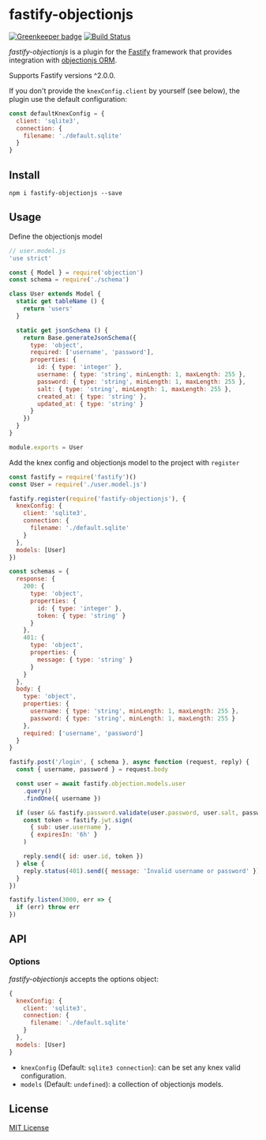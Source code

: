 # fastify-objectionjs

[![Greenkeeper badge](https://badges.greenkeeper.io/jarcodallo/fastify-objectionjs.svg)](https://greenkeeper.io/) [![Build Status](https://travis-ci.org/jarcodallo/fastify-objectionjs.svg?branch=master)](https://travis-ci.org/jarcodallo/fastify-objectionjs)

*fastify-objectionjs* is a plugin for the [Fastify](http://fastify.io/) framework that provides integration with [objectionjs ORM](https://vincit.github.io/objection.js/).

Supports Fastify versions ^2.0.0.

If you don't provide the `knexConfig.client` by yourself (see below), the plugin use the default configuration:

```js
const defaultKnexConfig = {
  client: 'sqlite3',
  connection: {
    filename: './default.sqlite'
  }
}
```

## Install

```
npm i fastify-objectionjs --save
```

## Usage
Define the objectionjs model

```js
// user.model.js
'use strict'

const { Model } = require('objection')
const schema = require('./schema')

class User extends Model {
  static get tableName () {
    return 'users'
  }

  static get jsonSchema () {
    return Base.generateJsonSchema({
      type: 'object',
      required: ['username', 'password'],
      properties: {
        id: { type: 'integer' },
        username: { type: 'string', minLength: 1, maxLength: 255 },
        password: { type: 'string', minLength: 1, maxLength: 255 },
        salt: { type: 'string', minLength: 1, maxLength: 255 },
        created_at: { type: 'string' },
        updated_at: { type: 'string' }
      }
    })
  }
}

module.exports = User
```

Add the knex config and objectionjs model to the project with `register`

```js
const fastify = require('fastify')()
const User = require('./user.model.js')

fastify.register(require('fastify-objectionjs'), {
  knexConfig: {
    client: 'sqlite3',
    connection: {
      filename: './default.sqlite'
    }
  },
  models: [User]
})

const schemas = {
  response: {
    200: {
      type: 'object',
      properties: {
        id: { type: 'integer' },
        token: { type: 'string' }
      }
    },
    401: {
      type: 'object',
      properties: {
        message: { type: 'string' }
      }
    }
  },
  body: {
    type: 'object',
    properties: {
      username: { type: 'string', minLength: 1, maxLength: 255 },
      password: { type: 'string', minLength: 1, maxLength: 255 }
    },
    required: ['username', 'password']
  }
}

fastify.post('/login', { schema }, async function (request, reply) {
  const { username, password } = request.body

  const user = await fastify.objection.models.user
    .query()
    .findOne({ username })

  if (user && fastify.password.validate(user.password, user.salt, password)) {
    const token = fastify.jwt.sign(
      { sub: user.username },
      { expiresIn: '6h' }
    )

    reply.send({ id: user.id, token })
  } else {
    reply.status(401).send({ message: 'Invalid username or password' })
  }
})

fastify.listen(3000, err => {
  if (err) throw err
})
```

## API

### Options

*fastify-objectionjs* accepts the options object:

```js
{
  knexConfig: {
    client: 'sqlite3',
    connection: {
      filename: './default.sqlite'
    }
  },
  models: [User]
}
```

+ `knexConfig` (Default: `sqlite3 connection`): can be set any knex valid configuration.
+ `models` (Default: `undefined`): a collection of objectionjs models.

## License

[MIT License](http://jsumners.mit-license.org/)
